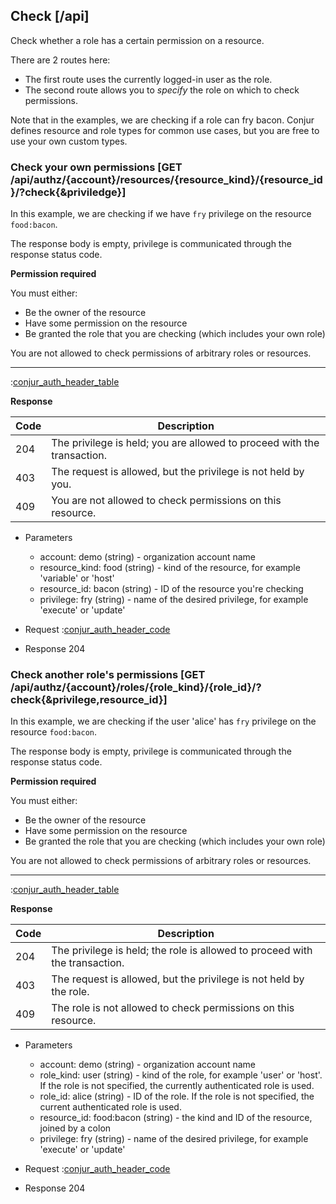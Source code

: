 ## Check [/api]

Check whether a role has a certain permission on a resource.

There are 2 routes here:
* The first route uses the currently logged-in user as the role.
* The second route allows you to *specify* the role on which to check permissions.

Note that in the examples, we are checking if a role can fry bacon.
Conjur defines resource and role types for common use cases, but you
are free to use your own custom types.

### Check your own permissions [GET /api/authz/{account}/resources/{resource_kind}/{resource_id}/?check{&priviledge}]

In this example, we are checking if we have `fry` privilege on the resource `food:bacon`.

The response body is empty, privilege is communicated through the response status code.

**Permission required**

You must either:

* Be the owner of the resource
* Have some permission on the resource
* Be granted the role that you are checking (which includes your own role)

You are not allowed to check permissions of arbitrary roles or resources.

---

:[conjur_auth_header_table](partials/conjur_auth_header_table.md)

**Response**

|Code|Description|
|----|-----------|
|204|The privilege is held; you are allowed to proceed with the transaction.|
|403|The request is allowed, but the privilege is not held by you.|
|409|You are not allowed to check permissions on this resource.|

+ Parameters
    + account: demo (string) - organization account name
    + resource_kind: food (string) - kind of the resource, for example 'variable' or 'host'
    + resource_id: bacon (string) - ID of the resource you're checking
    + privilege: fry (string) - name of the desired privilege, for example 'execute' or 'update'

+ Request
    :[conjur_auth_header_code](partials/conjur_auth_header_code.md)

+ Response 204


### Check another role's permissions [GET /api/authz/{account}/roles/{role_kind}/{role_id}/?check{&privilege,resource_id}]

In this example, we are checking if the user 'alice' has
`fry` privilege on the resource `food:bacon`.

The response body is empty, privilege is communicated through the response status code.

**Permission required**

You must either:

* Be the owner of the resource
* Have some permission on the resource
* Be granted the role that you are checking (which includes your own role)

You are not allowed to check permissions of arbitrary roles or resources.

---

:[conjur_auth_header_table](partials/conjur_auth_header_table.md)

**Response**

|Code|Description|
|----|-----------|
|204|The privilege is held; the role is allowed to proceed with the transaction.|
|403|The request is allowed, but the privilege is not held by the role.|
|409|The role is not allowed to check permissions on this resource.|


+ Parameters
    + account: demo (string) - organization account name
    + role_kind: user (string) - kind of the role, for example 'user' or 'host'. If the role is not specified, the currently authenticated role is used.
    + role_id: alice (string) - ID of the role. If the role is not specified, the current authenticated role is used.
    + resource_id: food:bacon (string) - the kind and ID of the resource, joined by a colon
    + privilege: fry (string) - name of the desired privilege, for example 'execute' or 'update'

+ Request
    :[conjur_auth_header_code](partials/conjur_auth_header_code.md)

+ Response 204
